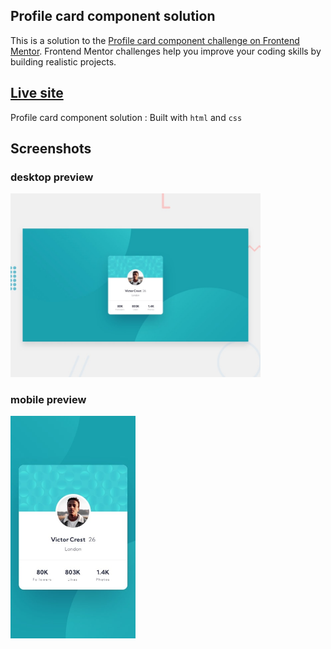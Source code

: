 ## Profile card component solution

This is a solution to the [Profile card component challenge on Frontend Mentor](https://www.frontendmentor.io/challenges/profile-card-component-cfArpWshJ). Frontend Mentor challenges help you improve your coding skills by building realistic projects.

## [Live site](https://vin-profile-card-component-main.netlify.app/)

Profile card component solution
: Built with `html` and `css`

## Screenshots

### desktop preview

<div style="width: 400px;">
  <img src="./design/desktop-preview.jpg" alt="Profile card component solution desktop preview">
</div>

### mobile preview

<div style="width: 200px;">
  <img src="./design/mobile-preview.jpg" alt="Profile card component solution mobile preview">
</div>
